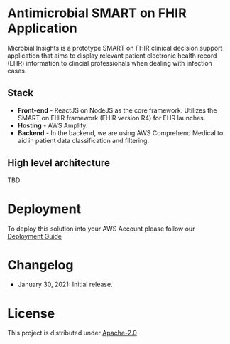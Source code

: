 # Antimicrobial SMART on FHIR Application
Microbial Insights is a prototype SMART on FHIR clinical decision support application that aims to display relevant patient electronic health record (EHR) information to clincial professionals when dealing with infection cases.  

## Stack

* **Front-end** - ReactJS on NodeJS as the core framework. Utilizes the SMART on FHIR framework (FHIR version R4) for EHR launches.
* **Hosting** - AWS Amplify.
* **Backend** - In the backend, we are using AWS Comprehend Medical to aid in patient data classification and filtering. 

## High level architecture

TBD

# Deployment
To deploy this solution into your AWS Account please follow our [Deployment Guide](./docs/deployment_guide.md)


# Changelog
* January 30, 2021: Initial release.

# License
This project is distributed under  [Apache-2.0](https://github.com/UBC-CIC/antimicrobial_app_smart_fhir/blob/main/LICENSE) 
